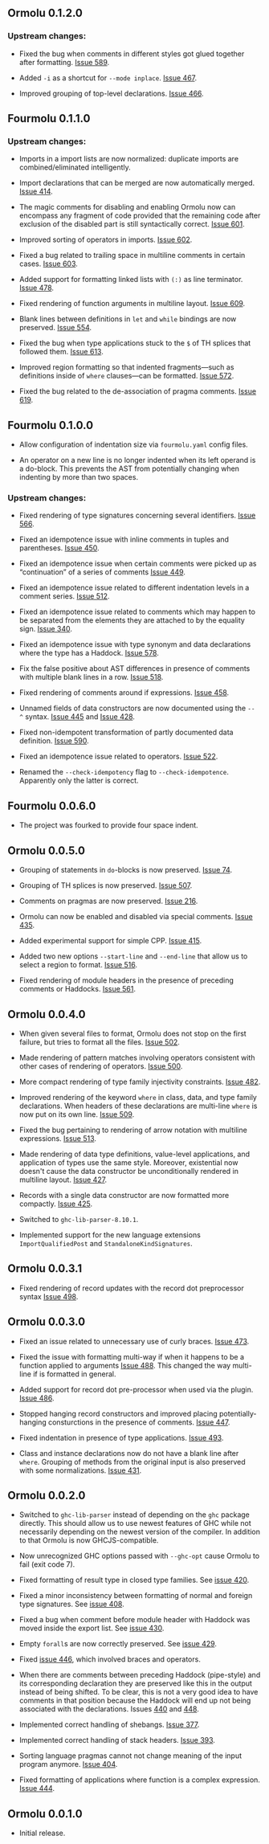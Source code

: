 ## Ormolu 0.1.2.0

### Upstream changes:

* Fixed the bug when comments in different styles got glued together after
  formatting. [Issue 589](https://github.com/tweag/ormolu/issues/589).

* Added `-i` as a shortcut for `--mode inplace`. [Issue
  467](https://github.com/tweag/ormolu/issues/467).

* Improved grouping of top-level declarations. [Issue
  466](https://github.com/tweag/ormolu/issues/466).

## Fourmolu 0.1.1.0

### Upstream changes:

* Imports in a import lists are now normalized: duplicate imports are
  combined/eliminated intelligently.

* Import declarations that can be merged are now automatically merged.
  [Issue 414](https://github.com/tweag/ormolu/issues/414).

* The magic comments for disabling and enabling Ormolu now can encompass any
  fragment of code provided that the remaining code after exclusion of the
  disabled part is still syntactically correct. [Issue
  601](https://github.com/tweag/ormolu/issues/601).

* Improved sorting of operators in imports. [Issue
  602](https://github.com/tweag/ormolu/issues/602).

* Fixed a bug related to trailing space in multiline comments in certain
  cases. [Issue 603](https://github.com/tweag/ormolu/issues/602).

* Added support for formatting linked lists with `(:)` as line terminator.
  [Issue 478](https://github.com/tweag/ormolu/issues/478).

* Fixed rendering of function arguments in multiline layout. [Issue
  609](https://github.com/tweag/ormolu/issues/609).

* Blank lines between definitions in `let` and `while` bindings are now
  preserved. [Issue 554](https://github.com/tweag/ormolu/issues/554).

* Fixed the bug when type applications stuck to the `$` of TH splices that
  followed them. [Issue 613](https://github.com/tweag/ormolu/issues/613).

* Improved region formatting so that indented fragments—such as definitions
  inside of `where` clauses—can be formatted. [Issue
  572](https://github.com/tweag/ormolu/issues/572).

* Fixed the bug related to the de-association of pragma comments. [Issue
  619](https://github.com/tweag/ormolu/issues/619).

## Fourmolu 0.1.0.0

* Allow configuration of indentation size via `fourmolu.yaml` config files.

* An operator on a new line is no longer indented when its left operand is a do-block. This prevents the AST from potentially changing when indenting by more than two spaces.

### Upstream changes:

* Fixed rendering of type signatures concerning several identifiers. [Issue
  566](https://github.com/tweag/ormolu/issues/566).

* Fixed an idempotence issue with inline comments in tuples and parentheses.
  [Issue 450](https://github.com/tweag/ormolu/issues/450).

* Fixed an idempotence issue when certain comments were picked up as
  “continuation” of a series of comments [Issue
  449](https://github.com/tweag/ormolu/issues/449).

* Fixed an idempotence issue related to different indentation levels in a
  comment series. [Issue 512](https://github.com/tweag/ormolu/issues/512).

* Fixed an idempotence issue related to comments which may happen to be
  separated from the elements they are attached to by the equality sign.
  [Issue 340](https://github.com/tweag/ormolu/issues/340).

* Fixed an idempotence issue with type synonym and data declarations where
  the type has a Haddock. [Issue
  578](https://github.com/tweag/ormolu/issues/578).

* Fix the false positive about AST differences in presence of comments with
  multiple blank lines in a row. [Issue
  518](https://github.com/tweag/ormolu/issues/518).

* Fixed rendering of comments around if expressions. [Issue
  458](https://github.com/tweag/ormolu/issues/458).

* Unnamed fields of data constructors are now documented using the `-- ^`
  syntax. [Issue 445](https://github.com/tweag/ormolu/issues/445) and [Issue
  428](https://github.com/tweag/ormolu/issues/428).

* Fixed non-idempotent transformation of partly documented data definition.
  [Issue 590](https://github.com/tweag/ormolu/issues/590).

* Fixed an idempotence issue related to operators. [Issue
  522](https://github.com/tweag/ormolu/issues/522).

* Renamed the `--check-idempotency` flag to `--check-idempotence`.
  Apparently only the latter is correct.

## Fourmolu 0.0.6.0

* The project was fourked to provide four space indent.

## Ormolu 0.0.5.0

* Grouping of statements in `do`-blocks is now preserved. [Issue
  74](https://github.com/tweag/ormolu/issues/74).

* Grouping of TH splices is now preserved. [Issue
  507](https://github.com/tweag/ormolu/issues/507).

* Comments on pragmas are now preserved. [Issue
  216](https://github.com/tweag/ormolu/issues/216).

* Ormolu can now be enabled and disabled via special comments. [Issue
  435](https://github.com/tweag/ormolu/issues/435).

* Added experimental support for simple CPP. [Issue
  415](https://github.com/tweag/ormolu/issues/415).

* Added two new options `--start-line` and `--end-line` that allow us to
  select a region to format. [Issue
  516](https://github.com/tweag/ormolu/issues/516).

* Fixed rendering of module headers in the presence of preceding comments or
  Haddocks. [Issue 561](https://github.com/tweag/ormolu/issues/561).

## Ormolu 0.0.4.0

* When given several files to format, Ormolu does not stop on the first
  failure, but tries to format all the files. [Issue
  502](https://github.com/tweag/ormolu/issues/502).

* Made rendering of pattern matches involving operators consistent with
  other cases of rendering of operators. [Issue
  500](https://github.com/tweag/ormolu/issues/500).

* More compact rendering of type family injectivity constraints. [Issue
  482](https://github.com/tweag/ormolu/issues/482).

* Improved rendering of the keyword `where` in class, data, and type family
  declarations. When headers of these declarations are multi-line `where` is
  now put on its own line. [Issue
  509](https://github.com/tweag/ormolu/issues/509).

* Fixed the bug pertaining to rendering of arrow notation with multiline
  expressions. [Issue 513](https://github.com/tweag/ormolu/issues/513).

* Made rendering of data type definitions, value-level applications, and
  application of types use the same style. Moreover, existential now doesn't
  cause the data constructor be unconditionally rendered in multiline
  layout. [Issue 427](https://github.com/tweag/ormolu/issues/427).

* Records with a single data constructor are now formatted more compactly.
  [Issue 425](https://github.com/tweag/ormolu/issues/425).

* Switched to `ghc-lib-parser-8.10.1`.

* Implemented support for the new language extensions `ImportQualifiedPost`
  and `StandaloneKindSignatures`.

## Ormolu 0.0.3.1

* Fixed rendering of record updates with the record dot preprocessor syntax
  [Issue 498](https://github.com/tweag/ormolu/issues/498).

## Ormolu 0.0.3.0

* Fixed an issue related to unnecessary use of curly braces. [Issue
  473](https://github.com/tweag/ormolu/issues/473).

* Fixed the issue with formatting multi-way if when it happens to be a
  function applied to arguments [Issue
  488](https://github.com/tweag/ormolu/issues/488). This changed the way
  multi-line if is formatted in general.

* Added support for record dot pre-processor when used via the plugin.
  [Issue 486](https://github.com/tweag/ormolu/issues/486).

* Stopped hanging record constructors and improved placing
  potentially-hanging consturctions in the presence of comments. [Issue
  447](https://github.com/tweag/ormolu/issues/447).

* Fixed indentation in presence of type applications. [Issue
  493](https://github.com/tweag/ormolu/issues/493).

* Class and instance declarations now do not have a blank line after
  `where`. Grouping of methods from the original input is also preserved
  with some normalizations. [Issue
  431](https://github.com/tweag/ormolu/issues/431).

## Ormolu 0.0.2.0

* Switched to `ghc-lib-parser` instead of depending on the `ghc` package
  directly. This should allow us to use newest features of GHC while not
  necessarily depending on the newest version of the compiler. In addition
  to that Ormolu is now GHCJS-compatible.

* Now unrecognized GHC options passed with `--ghc-opt` cause Ormolu to fail
  (exit code 7).

* Fixed formatting of result type in closed type families. See [issue
  420](https://github.com/tweag/ormolu/issues/420).

* Fixed a minor inconsistency between formatting of normal and foreign type
  signatures. See [issue 408](https://github.com/tweag/ormolu/issues/408).

* Fixed a bug when comment before module header with Haddock was moved
  inside the export list. See [issue
  430](https://github.com/tweag/ormolu/issues/430).

* Empty `forall`s are now correctly preserved. See [issue
  429](https://github.com/tweag/ormolu/issues/429).

* Fixed [issue 446](https://github.com/tweag/ormolu/issues/446), which
  involved braces and operators.

* When there are comments between preceding Haddock (pipe-style) and its
  corresponding declaration they are preserved like this in the output
  instead of being shifted. To be clear, this is not a very good idea to
  have comments in that position because the Haddock will end up not being
  associated with the declarations. Issues
  [440](https://github.com/tweag/ormolu/issues/440) and
  [448](https://github.com/tweag/ormolu/issues/448).

* Implemented correct handling of shebangs. [Issue
  377](https://github.com/tweag/ormolu/issues/377).

* Implemented correct handling of stack headers. [Issue
  393](https://github.com/tweag/ormolu/issues/393).

* Sorting language pragmas cannot not change meaning of the input program
  anymore. [Issue 404](https://github.com/tweag/ormolu/issues/404).

* Fixed formatting of applications where function is a complex expression.
  [Issue 444](https://github.com/tweag/ormolu/issues/444).

## Ormolu 0.0.1.0

* Initial release.
